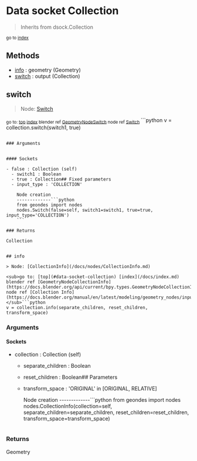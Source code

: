 
# Data socket Collection

> Inherits from dsock.Collection
  
<sub>go to [index](/docs/index.md)</sub>



## Methods

- [info](#info) : geometry (Geometry)
- [switch](#switch) : output (Collection)

## switch

> Node: [Switch](/docs/nodes/Switch.md)
  
<sub>go to: [top](#data-socket-collection) [index](/docs/index.md)
blender ref [GeometryNodeSwitch](https://docs.blender.org/api/current/bpy.types.GeometryNodeSwitch.html)
node ref [Switch](https://docs.blender.org/manual/en/latest/modeling/geometry_nodes/utilities/switch.html) </sub>```python
v = collection.switch(switch1, true)
```

### Arguments


#### Sockets

- false : Collection (self)
  - switch1 : Boolean
  - true : Collection## Fixed parameters
  - input_type : 'COLLECTION'
    
    Node creation
    -------------```python
    from geondes import nodes
    nodes.Switch(false=self, switch1=switch1, true=true, input_type='COLLECTION')
    ```

### Returns

Collection


## info

> Node: [CollectionInfo](/docs/nodes/CollectionInfo.md)
  
<sub>go to: [top](#data-socket-collection) [index](/docs/index.md)
blender ref [GeometryNodeCollectionInfo](https://docs.blender.org/api/current/bpy.types.GeometryNodeCollectionInfo.html)
node ref [Collection Info](https://docs.blender.org/manual/en/latest/modeling/geometry_nodes/input/collection_info.html) </sub>```python
v = collection.info(separate_children, reset_children, transform_space)
```

### Arguments


#### Sockets

- collection : Collection (self)
  - separate_children : Boolean
  - reset_children : Boolean## Parameters
  - transform_space : 'ORIGINAL' in [ORIGINAL, RELATIVE]
    
    Node creation
    -------------```python
    from geondes import nodes
    nodes.CollectionInfo(collection=self, separate_children=separate_children, reset_children=reset_children, transform_space=transform_space)
    ```

### Returns

Geometry

